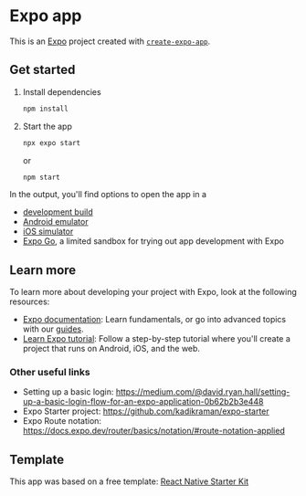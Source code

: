 # Expo app

This is an [Expo](https://expo.dev) project created with [`create-expo-app`](https://www.npmjs.com/package/create-expo-app).

## Get started

1. Install dependencies

   ```bash
   npm install
   ```

2. Start the app

   ```bash
   npx expo start
   ```
   or
   ```bash
   npm start
   ```

In the output, you'll find options to open the app in a

- [development build](https://docs.expo.dev/develop/development-builds/introduction/)
- [Android emulator](https://docs.expo.dev/workflow/android-studio-emulator/)
- [iOS simulator](https://docs.expo.dev/workflow/ios-simulator/)
- [Expo Go](https://expo.dev/go), a limited sandbox for trying out app development with Expo

## Learn more

To learn more about developing your project with Expo, look at the following resources:

- [Expo documentation](https://docs.expo.dev/): Learn fundamentals, or go into advanced topics with our [guides](https://docs.expo.dev/guides).
- [Learn Expo tutorial](https://docs.expo.dev/tutorial/introduction/): Follow a step-by-step tutorial where you'll create a project that runs on Android, iOS, and the web.

### Other useful links

- Setting up a basic login: https://medium.com/@david.ryan.hall/setting-up-a-basic-login-flow-for-an-expo-application-0b62b2b3e448
- Expo Starter project: https://github.com/kadikraman/expo-starter
- Expo Route notation: https://docs.expo.dev/router/basics/notation/#route-notation-applied


## Template

This app was based on a free template: [React Native Starter Kit](https://instamobile.io/app-templates/react-native-starter-kit-firebase/)